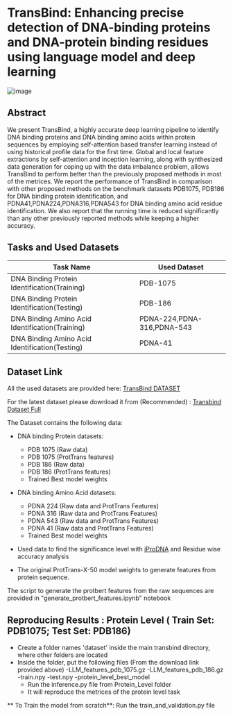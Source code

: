 
# TransBind: Enhancing precise detection of DNA-binding proteins and DNA-protein binding residues using language model and deep learning


![image](https://github.com/TokiTahmid64/TransBind/assets/44304799/67ea0fa7-c838-4974-be33-142fa5309f73)







## Abstract

We present TransBind, a highly accurate deep learning pipeline to identify DNA binding proteins and DNA binding amino acids within protein sequences by employing self-attention based transfer learning instead of using historical profile data for the first time. Global and local feature extractions by self-attention and inception learning, along with synthesized data generation for coping up with the data imbalance problem, allows TransBind to perform better than the previously proposed methods in most of the metrices. We report the performance of TransBind in comparison with other proposed methods on the benchmark datasets PDB1075, PDB186 for DNA binding protein identification, and PDNA41,PDNA224,PDNA316,PDNA543 for DNA binding amino acid residue identification. We also report that the running time is reduced significantly than any other previously reported methods while keeping a higher accuracy. 


## Tasks and Used Datasets

| Task Name             | Used Dataset                                                                
| ----------------- | ------------------------------------------------------------------ |
| DNA Binding Protein Identification(Training) | PDB-1075 |
| DNA Binding Protein Identification(Testing) | PDB-186 |
| DNA Binding Amino Acid Identification(Training) | PDNA-224,PDNA-316,PDNA-543 |
| DNA Binding Amino Acid Identification(Testing) | PDNA-41 |



## Dataset Link

All the used datasets are provided here:
[TransBind DATASET](https://drive.google.com/drive/folders/13dZsgurLKU8wR0YVdfzMX_GImqkqxgCW?usp=sharing)


For the latest dataset please download it from (Recommended) :
[Transbind Dataset Full](https://zenodo.org/records/10215073)


The Dataset contains the following data:

- DNA binding Protein datasets:
    - PDB 1075 (Raw data)
    - PDB 1075 (ProtTrans features)
    - PDB 186 (Raw data)
    - PDB 186 (ProtTrans features)
    - Trained Best model weights

- DNA binding Amino Acid datasets:
    - PDNA 224 (Raw data and ProtTrans Features)
    - PDNA 316 (Raw data and ProtTrans Features)
    - PDNA 543 (Raw data and ProtTrans Features)
    - PDNA 41 (Raw data and ProtTrans Features)
    - Trained Best model weights
- Used data to find the significance level with [iProDNA](https://pubmed.ncbi.nlm.nih.gov/31881828/) and Residue wise accuracy analysis
- The original ProtTrans-X-50 model weights to generate features from protein sequence.


The script to generate the protbert features from the raw sequences are provided in "generate_protbert_features.ipynb" notebook



## Reproducing Results : Protein Level ( Train Set: PDB1075; Test Set: PDB186)
- Create a folder names 'dataset' inside the main transbind directory, where other folders are located
- Inside the folder, put the following files (From the download link provided above)
      -LLM_features_pdb_1075.gz
      -LLM_features_pdb_186.gz
      -train.npy
      -test.npy
      -protein_level_best_model
  - Run the inference.py file from Protein_Level folder
  - It will reproduce the metrices of the protein level task
 
**  To Train the model from scratch**: Run the train_and_validation.py file
